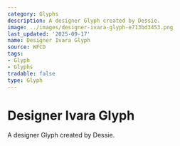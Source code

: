 ```yaml
---
category: Glyphs
description: A designer Glyph created by Dessie.
image: ../images/designer-ivara-glyph-e713bd3453.png
last_updated: '2025-09-17'
name: Designer Ivara Glyph
source: WFCD
tags:
- Glyph
- Glyphs
tradable: false
type: Glyph
---
```


# Designer Ivara Glyph

A designer Glyph created by Dessie.

